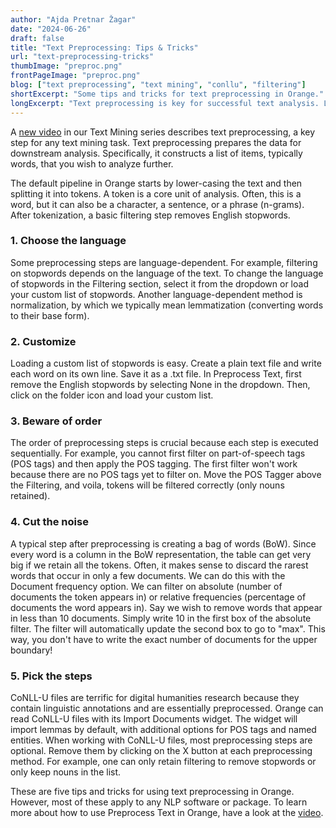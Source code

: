 ```yaml
---
author: "Ajda Pretnar Žagar"
date: "2024-06-26"
draft: false
title: "Text Preprocessing: Tips & Tricks"
url: "text-preprocessing-tricks"
thumbImage: "preproc.png"
frontPageImage: "preproc.png"
blog: ["text preprocessing", "text mining", "conllu", "filtering"]
shortExcerpt: "Some tips and tricks for text preprocessing in Orange."
longExcerpt: "Text preprocessing is key for successful text analysis. Learn some tips and tricks in the blog."
---
```


A [new video](https://youtu.be/nAIqoCxvIqc?si=jWXBV8XVKWGgXjIQ) in our Text Mining series describes text preprocessing, a key step for any text mining task. Text preprocessing prepares the data for downstream analysis. Specifically, it constructs a list of items, typically words, that you wish to analyze further.

The default pipeline in Orange starts by lower-casing the text and then splitting it into tokens. A token is a core unit of analysis. Often, this is a word, but it can also be a character, a sentence, or a phrase (n-grams). After tokenization, a basic filtering step removes English stopwords.

### 1. Choose the language

Some preprocessing steps are language-dependent. For example, filtering on stopwords depends on the language of the text. To change the language of stopwords in the Filtering section, select it from the dropdown or load your custom list of stopwords. Another language-dependent method is normalization, by which we typically mean lemmatization (converting words to their base form).

### 2. Customize

Loading a custom list of stopwords is easy. Create a plain text file and write each word on its own line. Save it as a .txt file. In Preprocess Text, first remove the English stopwords by selecting None in the dropdown. Then, click on the folder icon and load your custom list.

<WindowScreenshot src="custom-list.png"/>
<WindowScreenshot src="custom-preproc.png"/>

### 3. Beware of order

The order of preprocessing steps is crucial because each step is executed sequentially. For example, you cannot first filter on part-of-speech tags (POS tags) and then apply the POS tagging. The first filter won't work because there are no POS tags yet to filter on. Move the POS Tagger above the Filtering, and voila, tokens will be filtered correctly (only nouns retained).

<WindowScreenshot src="preproc-steps.png"/>

### 4. Cut the noise

A typical step after preprocessing is creating a bag of words (BoW). Since every word is a column in the BoW representation, the table can get very big if we retain all the tokens. Often, it makes sense to discard the rarest words that occur in only a few documents. We can do this with the Document frequency option. We can filter on absolute (number of documents the token appears in) or relative frequencies (percentage of documents the word appears in). Say we wish to remove words that appear in less than 10 documents. Simply write 10 in the first box of the absolute filter. The filter will automatically update the second box to go to "max". This way, you don't have to write the exact number of documents for the upper boundary!

<WindowScreenshot src="filtering.png"/>

### 5. Pick the steps

CoNLL-U files are terrific for digital humanities research because they contain linguistic annotations and are essentially preprocessed. Orange can read CoNLL-U files with its Import Documents widget. The widget will import lemmas by default, with additional options for POS tags and named entities. When working with CoNLL-U files, most preprocessing steps are optional. Remove them by clicking on the X button at each preprocessing method. For example, one can only retain filtering to remove stopwords or only keep nouns in the list.

<WindowScreenshot src="conllu.png"/>

These are five tips and tricks for using text preprocessing in Orange. However, most of these apply to any NLP software or package. To learn more about how to use Preprocess Text in Orange, have a look at the [video](https://youtu.be/nAIqoCxvIqc?si=jWXBV8XVKWGgXjIQ).